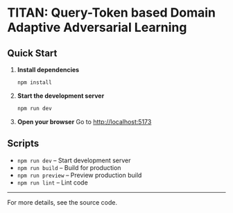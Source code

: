 # TITAN: Query-Token based Domain Adaptive Adversarial Learning

## Quick Start

1. **Install dependencies**
   ```bash
   npm install
   ```

2. **Start the development server**
   ```bash
   npm run dev
   ```

3. **Open your browser**
   Go to [http://localhost:5173](http://localhost:5173)

## Scripts

- `npm run dev` – Start development server
- `npm run build` – Build for production
- `npm run preview` – Preview production build
- `npm run lint` – Lint code

---

For more details, see the source code.
